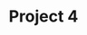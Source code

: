 ---
title: Project 4
category: portfolio
img: ./project4.jpg
ref: github
extLink: https://github.com/
---